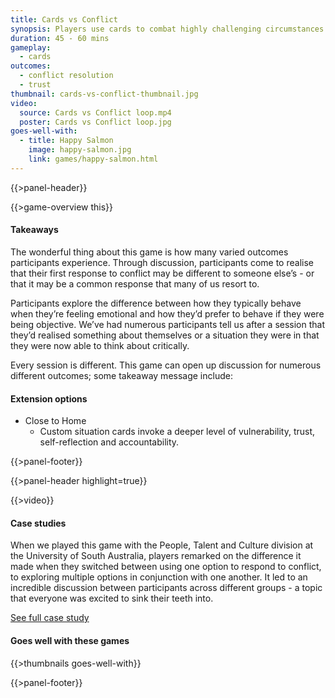 ```yaml
---
title: Cards vs Conflict
synopsis: Players use cards to combat highly challenging circumstances and explore different approaches to reaching the best outcome.
duration: 45 - 60 mins
gameplay: 
  - cards
outcomes:
  - conflict resolution
  - trust
thumbnail: cards-vs-conflict-thumbnail.jpg
video:
  source: Cards vs Conflict loop.mp4
  poster: Cards vs Conflict loop.jpg
goes-well-with:
  - title: Happy Salmon
    image: happy-salmon.jpg
    link: games/happy-salmon.html
---
```

{{>panel-header}}

{{>game-overview this}}

#### Takeaways

The wonderful thing about this game is how many varied outcomes participants experience.
Through discussion, participants come to realise that their first response to conflict may be
different to someone else’s - or that it may be a common response that many of us resort to.

Participants explore the difference between how they typically behave when they’re feeling
emotional and how they’d prefer to behave if they were being objective. We’ve had numerous
participants tell us after a session that they’d realised something about themselves or a situation they were in that they were now able to think about critically.

Every session is different. This game can open up discussion for numerous different outcomes;
some takeaway message include:

#### Extension options

* Close to Home
  * Custom situation cards invoke a deeper level of vulnerability, trust, self-reflection and accountability.

{{>panel-footer}}

{{>panel-header highlight=true}}

{{>video}}

#### Case studies

When we played this game with the People, Talent and Culture division at the University of
South Australia, players remarked on the difference it made when they switched between using
one option to respond to conflict, to exploring multiple options in conjunction with one another. It led to an incredible discussion between participants across different groups - a topic that everyone was excited to sink their teeth into.

[See full case study](#)

#### Goes well with these games

{{>thumbnails goes-well-with}}

{{>panel-footer}}